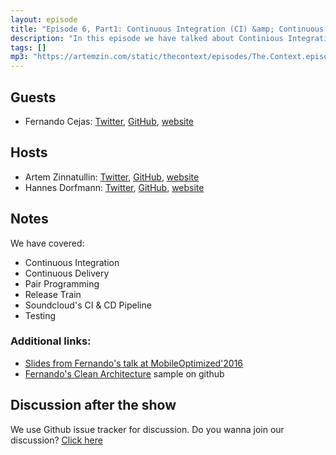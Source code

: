 ```yaml
---
layout: episode
title: "Episode 6, Part1: Continuous Integration (CI) &amp; Continuous Delivery (CD)"
description: "In this episode we have talked about Continious Integration (CI) and Continuous Delivery (CD). Fernando Cejas gives us some insights how Soundcloud do CI and CD."
tags: []
mp3: "https://artemzin.com/static/thecontext/episodes/The.Context.episode.6.part1.mp3"
---
```


## Guests

* Fernando Cejas: [Twitter](https://twitter.com/fernando_cejas), [GitHub](https://github.com/android10), [website](http://fernandocejas.com)

## Hosts

* Artem Zinnatullin: [Twitter](https://twitter.com/artemzin), [GitHub](https://github.com/artem-zinnatullin), [website](https://artemzin.com)
* Hannes Dorfmann: [Twitter](https://twitter.com/sockeqwe), [GitHub](https://github.com/sockeqwe), [website](http://hannesdorfmann.com)

## Notes

 We have covered:

 - Continuous Integration
 - Continuous Delivery
 - Pair Programming
 - Release Train
 - Soundcloud's CI & CD Pipeline
 - Testing


### Additional links:

 - [Slides from Fernando's talk at MobileOptimized'2016 ](https://speakerdeck.com/android10/it-is-about-philosophy-culture-of-a-good-programmer-second-edition)
 - [Fernando's Clean Architecture](https://github.com/android10/Android-CleanArchitecture) sample on github


## Discussion after the show
We use Github issue tracker for discussion. Do you wanna join our discussion? [Click here](https://github.com/artem-zinnatullin/TheContext-Podcast/issues/49)